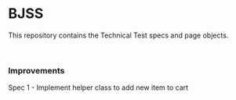# BJSS

This repository contains the Technical Test specs and page objects.

<br />

### Improvements

Spec 1 - Implement helper class to add new item to cart
